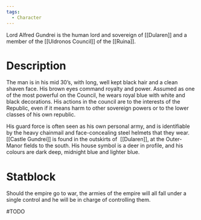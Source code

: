 ```yaml
---
tags:
  - Character
---
```

Lord Alfred Gundrei is the human lord and sovereign of [[Dularen]] and a member of the [[Uldronos Council]] of the [[Ruina]].
# Description
The man is in his mid 30’s, with long, well kept black hair and a clean shaven face. His brown eyes command royalty and power. Assumed as one of the most powerful on the Council, he wears royal blue with white and black decorations. His actions in the council are to the interests of the Republic, even if it means harm to other sovereign powers or to the lower classes of his own republic.

His guard force is often seen as his own personal army, and is identifiable by the heavy chainmail and face-concealing steel helmets that they wear. [[Castle Gundrei]] is found in the outskirts of  [[Dularen]], at the Outer-Manor fields to the south. His house symbol is a deer in profile, and his colours are dark deep, midnight blue and lighter blue.
# Statblock



Should the empire go to war, the armies of the empire will all fall under a single control and he will be in charge of controlling them. 

#TODO 